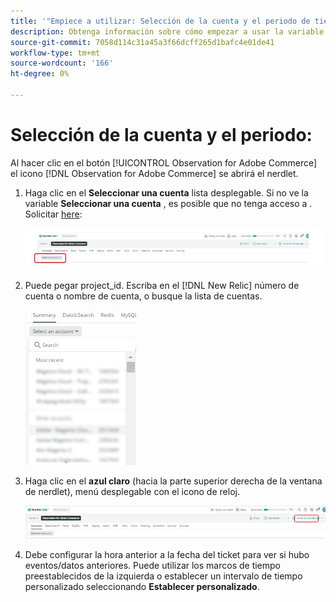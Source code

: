 ```yaml
---
title: '"Empiece a utilizar: Selección de la cuenta y el periodo de tiempo"'
description: Obtenga información sobre cómo empezar a usar la variable [!DNL Observation for Adobe Commerce] nerdlet seleccionando la cuenta y el periodo de tiempo.
source-git-commit: 7058d114c31a45a3f66dcff265d1bafc4e01de41
workflow-type: tm+mt
source-wordcount: '166'
ht-degree: 0%

---
```


# Selección de la cuenta y el periodo:

Al hacer clic en el botón [!UICONTROL Observation for Adobe Commerce] el icono [!DNL Observation for Adobe Commerce] se abrirá el nerdlet.

1. Haga clic en el **Seleccionar una cuenta** lista desplegable. Si no ve la variable **Seleccionar una cuenta** , es posible que no tenga acceso a . Solicitar [here](https://adobe.sharepoint.com/sites/MG/it/IT%20Services%20Wiki/Requesting%20access%20to%20Magento%20Commerce%20New%20Relic.aspx):

   ![Seleccionar una cuenta](../../assets/tools/observation-for-adobe-commerce/start-using-1.jpeg)

1. Puede pegar project_id. Escriba en el [!DNL New Relic] número de cuenta o nombre de cuenta, o busque la lista de cuentas.

   ![Buscar en la lista de cuentas](../../assets/tools/observation-for-adobe-commerce/start-using-2.jpg)

1. Haga clic en el **azul claro** (hacia la parte superior derecha de la ventana de nerdlet), menú desplegable con el icono de reloj.

   ![Haga clic en el menú desplegable](../../assets/tools/observation-for-adobe-commerce/start-using-3.jpg)

1. Debe configurar la hora anterior a la fecha del ticket para ver si hubo eventos/datos anteriores. Puede utilizar los marcos de tiempo preestablecidos de la izquierda o establecer un intervalo de tiempo personalizado seleccionando **Establecer personalizado**.
